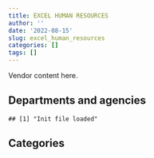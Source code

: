 ```yaml
---
title: EXCEL HUMAN RESOURCES
author: ''
date: '2022-08-15'
slug: excel_human_resources
categories: []
tags: []
---
```


<script src="/rmarkdown-libs/htmlwidgets/htmlwidgets.js"></script>
<link href="/rmarkdown-libs/datatables-css/datatables-crosstalk.css" rel="stylesheet" />
<script src="/rmarkdown-libs/datatables-binding/datatables.js"></script>
<script src="/rmarkdown-libs/jquery/jquery-3.6.0.min.js"></script>
<link href="/rmarkdown-libs/dt-core-bootstrap/css/dataTables.bootstrap.min.css" rel="stylesheet" />
<link href="/rmarkdown-libs/dt-core-bootstrap/css/dataTables.bootstrap.extra.css" rel="stylesheet" />
<script src="/rmarkdown-libs/dt-core-bootstrap/js/jquery.dataTables.min.js"></script>
<script src="/rmarkdown-libs/dt-core-bootstrap/js/dataTables.bootstrap.min.js"></script>
<link href="/rmarkdown-libs/crosstalk/css/crosstalk.min.css" rel="stylesheet" />
<script src="/rmarkdown-libs/crosstalk/js/crosstalk.min.js"></script>
<script src="/rmarkdown-libs/htmlwidgets/htmlwidgets.js"></script>
<link href="/rmarkdown-libs/datatables-css/datatables-crosstalk.css" rel="stylesheet" />
<script src="/rmarkdown-libs/datatables-binding/datatables.js"></script>
<script src="/rmarkdown-libs/jquery/jquery-3.6.0.min.js"></script>
<link href="/rmarkdown-libs/dt-core-bootstrap/css/dataTables.bootstrap.min.css" rel="stylesheet" />
<link href="/rmarkdown-libs/dt-core-bootstrap/css/dataTables.bootstrap.extra.css" rel="stylesheet" />
<script src="/rmarkdown-libs/dt-core-bootstrap/js/jquery.dataTables.min.js"></script>
<script src="/rmarkdown-libs/dt-core-bootstrap/js/dataTables.bootstrap.min.js"></script>
<link href="/rmarkdown-libs/crosstalk/css/crosstalk.min.css" rel="stylesheet" />
<script src="/rmarkdown-libs/crosstalk/js/crosstalk.min.js"></script>

Vendor content here.

## Departments and agencies

    ## [1] "Init file loaded"

<div id="htmlwidget-1" style="width:100%;height:auto;" class="datatables html-widget"></div>
<script type="application/json" data-for="htmlwidget-1">{"x":{"style":"bootstrap","filter":"none","vertical":false,"data":[["<a href=\"/departments/aafc-aac/\">Agriculture and Agri-Food Canada | Agriculture et Agroalimentaire Canada<\/a>","<a href=\"/departments/aandc-aadnc/\">Crown-Indigenous Relations and Northern Affairs Canada | Relations Couronne-Autochtones et Affaires du Nord Canada<\/a>","<a href=\"/departments/atssc-scdata/\">Administrative Tribunals Support Service of Canada | Service canadien d'appui aux tribunaux administratifs<\/a>","<a href=\"/departments/cas-satj/\">Courts Administration Service | Service administratif des tribunaux judiciaires<\/a>","<a href=\"/departments/cbsa-asfc/\">Canada Border Services Agency | Agence des services frontaliers du Canada<\/a>","<a href=\"/departments/cer-rec/\">Canada Energy Regulator | La Régie de l’énergie du Canada<\/a>","<a href=\"/departments/cfia-acia/\">Canadian Food Inspection Agency | Agence canadienne d'inspection des aliments<\/a>","<a href=\"/departments/chrc-ccdp/\">Canadian Human Rights Commission | Commission canadienne des droits de la personne<\/a>","<a href=\"/departments/cic/\">Immigration, Refugees and Citizenship Canada | Immigration, Réfugiés et Citoyenneté Canada<\/a>","<a href=\"/departments/cihr-irsc/\">Canadian Institutes of Health Research | Instituts de recherche en santé du Canada<\/a>","<a href=\"/departments/cnsc-ccsn/\">Canadian Nuclear Safety Commission | Commission canadienne de sûreté nucléaire<\/a>","<a href=\"/departments/cpc-cpp/\">Civilian Review and Complaints Commission for the RCMP | Commission civile d'examen et de traitement des plaintes relatives à la Gendarmerie royale du Canada<\/a>","<a href=\"/departments/cra-arc/\">Canada Revenue Agency | Agence du revenu du Canada<\/a>","<a href=\"/departments/crtc/\">Canadian Radio-television and Telecommunications Commission | Conseil de la radiodiffusion et des télécommunications canadiennes<\/a>","<a href=\"/departments/csa-asc/\">Canadian Space Agency | Agence spatiale canadienne<\/a>","<a href=\"/departments/csc-scc/\">Correctional Service of Canada | Service correctionnel du Canada<\/a>","<a href=\"/departments/csps-efpc/\">Canada School of Public Service | École de la fonction publique du Canada<\/a>","<a href=\"/departments/cta-otc/\">Canadian Transportation Agency | Office des transports du Canada<\/a>","<a href=\"/departments/dfatd-maecd/\">Global Affairs Canada | Affaires mondiales Canada<\/a>","<a href=\"/departments/dfo-mpo/\">Fisheries and Oceans Canada | Pêches et Océans Canada<\/a>","<a href=\"/departments/dnd-mdn/\">National Defence | Défense nationale<\/a>","<a href=\"/departments/ec/\">Environment and Climate Change Canada | Environnement et Changement climatique Canada<\/a>","<a href=\"/departments/elections/\">Elections Canada | Élections Canada<\/a>","<a href=\"/departments/esdc-edsc/\">Employment and Social Development Canada | Emploi et Développement social Canada<\/a>","<a href=\"/departments/fin/\">Department of Finance Canada | Ministère des Finances Canada<\/a>","<a href=\"/departments/fintrac-canafe/\">Financial Transactions and Reports Analysis Centre of Canada | Centre d'analyse des opérations et déclarations financières du Canada<\/a>","<a href=\"/departments/fja-cmf/\">Office of the Commissioner for Federal Judicial Affairs Canada | Commissariat à la magistrature fédérale Canada<\/a>","<a href=\"/departments/hc-sc/\">Health Canada | Santé Canada<\/a>","<a href=\"/departments/iaac-aeic/\">Impact Assessment Agency of Canada | Agence d'évaluation d'impact du Canada<\/a>","<a href=\"/departments/ic/\">Innovation, Science and Economic Development Canada | Innovation, Sciences et Développement économique Canada<\/a>","<a href=\"/departments/infc/\">Infrastructure Canada | Infrastructure Canada<\/a>","<a href=\"/departments/irb-cisr/\">Immigration and Refugee Board of Canada | Commission de l'immigration et du statut de réfugié du Canada<\/a>","<a href=\"/departments/isc-sac/\">Indigenous Services Canada | Services aux Autochtones Canada<\/a>","<a href=\"/departments/jus/\">Department of Justice Canada | Ministère de la Justice Canada<\/a>","<a href=\"/departments/lac-bac/\">Library and Archives Canada | Bibliothèque et Archives Canada<\/a>","<a href=\"/departments/mgerc-ceegm/\">Military Grievances External Review Committee | Comité externe d’examen des griefs militaires<\/a>","<a href=\"/departments/mpcc-cppm/\">Military Police Complaints Commission of Canada | Commission d'examen des plaintes concernant la police militaire du Canada<\/a>","<a href=\"/departments/nrc-cnrc/\">National Research Council Canada | Conseil national de recherches Canada<\/a>","<a href=\"/departments/nrcan-rncan/\">Natural Resources Canada | Ressources naturelles Canada<\/a>","<a href=\"/departments/nserc-crsng/\">Natural Sciences and Engineering Research Council of Canada | Conseil de recherches en sciences naturelles et en génie du Canada<\/a>","<a href=\"/departments/oag-bvg/\">Office of the Auditor General of Canada | Bureau du vérificateur général du Canada<\/a>","<a href=\"/departments/ocl-cal/\">Office of the Commissioner of Lobbying of Canada | Commissariat au lobbying du Canada<\/a>","<a href=\"/departments/ocol-clo/\">Office of the Commissioner of Official Languages | Commissariat aux langues officielles<\/a>","<a href=\"/departments/oic-ci/\">Office of the Information Commissioner of Canada | Commissariat à l'information du Canada<\/a>","<a href=\"/departments/opc-cpvp/\">Office of the Privacy Commissioner of Canada | Commissariats à l’information et à la protection de la vie privée au Canada<\/a>","<a href=\"/departments/osfi-bsif/\">Office of the Superintendent of Financial Institutions Canada | Bureau du surintendant des institutions financières Canada<\/a>","<a href=\"/departments/oto-boc/\">Office of the Taxpayers' Ombudsperson | Bureau de l'ombudsman des contribuables<\/a>","<a href=\"/departments/pc/\">Parks Canada | Parcs Canada<\/a>","<a href=\"/departments/pch/\">Canadian Heritage | Patrimoine canadien<\/a>","<a href=\"/departments/pco-bcp/\">Privy Council Office | Bureau du Conseil privé<\/a>","<a href=\"/departments/phac-aspc/\">Public Health Agency of Canada | Agence de la santé publique du Canada<\/a>","<a href=\"/departments/pmprb-cepmb/\">Patented Medicine Prices Review Board Canada | Conseil d'examen du prix des médicaments brevetés Canada<\/a>","<a href=\"/departments/ppsc-sppc/\">Public Prosecution Service of Canada | Service des poursuites pénales du Canada<\/a>","<a href=\"/departments/ps-sp/\">Public Safety Canada | Sécurité publique Canada<\/a>","<a href=\"/departments/psc-cfp/\">Public Service Commission of Canada | Commission de la fonction publique du Canada<\/a>","<a href=\"/departments/psic-ispc/\">Office of the Public Sector Integrity Commissioner of Canada | Commissariat à l'intégrité du secteur public du Canada<\/a>","<a href=\"/departments/pwgsc-tpsgc/\">Public Services and Procurement Canada | Services publics et Approvisionnement Canada<\/a>","<a href=\"/departments/rcmp-grc/\">Royal Canadian Mounted Police | Gendarmerie royale du Canada<\/a>","<a href=\"/departments/ssc-spc/\">Shared Services Canada | Services partagés Canada<\/a>","<a href=\"/departments/sshrc-crsh/\">Social Sciences and Humanities Research Council of Canada | Conseil de recherches en sciences humaines du Canada<\/a>","<a href=\"/departments/statcan/\">Statistics Canada | Statistique Canada<\/a>","<a href=\"/departments/swc-cfc/\">Status of Women Canada | Condition féminine Canada<\/a>","<a href=\"/departments/tbs-sct/\">Treasury Board of Canada Secretariat | Secrétariat du Conseil du Trésor du Canada<\/a>","<a href=\"/departments/tc/\">Transport Canada | Transports Canada<\/a>","<a href=\"/departments/tsb-bst/\">Transportation Safety Board of Canada | Bureau de la sécurité des transports du Canada<\/a>","<a href=\"/departments/vac-acc/\">Veterans Affairs Canada | Anciens Combattants Canada<\/a>","<a href=\"/departments/wage/\">Department for Women and Gender Equality | Ministère des Femmes et de l’Égalité des genres<\/a>"],["$  170,992.86","$  117,182.86","$  131,433.76","$   80,840.56","$  469,020.44","$   49,777.82","$  654,594.16",null,"$7,793,310.58","$   81,725.92","$  304,846.16","$   37,980.81","$1,476,706.04","$  276,268.05",null,"$   80,493.41","$   16,757.85","$   41,735.50","$6,722,170.82","$1,728,816.25","$6,040,636.73","$1,702,195.29","$1,119,741.69","$  152,962.14","$  102,831.12",null,"$   57,048.88","$5,073,312.55",null,"$6,874,994.45","$  104,934.21",null,"$   42,305.59",null,"$   24,927.76","$    4,520.10",null,"$1,822,649.23","$2,673,452.71","$  274,566.92",null,null,"$   19,577.25","$  317,146.01","$   19,057.11","$  682,968.87","$   22,107.60","$1,191,971.74","$  438,548.97","$  431,824.87","$  362,173.51","$   19,736.41","$  501,428.99","$   48,403.77","$   53,139.57",null,"$  748,943.81","$   37,506.93","$  604,998.73","$   45,979.36","$  277,980.38","$  155,456.49","$2,034,967.20","$  267,894.79",null,"$   42,310.34",null],["$   70,203.22",null,"$   14,615.98","$   85,667.74","$  806,870.44","$   58,273.62","$1,166,502.51","$   11,745.12","$2,681,026.36","$   78,835.68","$        0.00","$   59,057.39","$  331,226.78","$  287,946.78",null,"$   47,858.48",null,"$   16,689.28","$5,842,737.54","$1,995,455.75","$5,404,197.80","$2,029,995.81","$2,232,811.70","$  115,597.79","$  168,700.84","$  162,898.32",null,"$5,204,084.32","$    3,961.78","$6,866,058.47","$  127,943.91",null,"$  130,454.98","$  232,147.12","$   24,990.00","$  115,262.58",null,"$1,721,487.55","$3,213,135.14","$  455,622.27",null,"$    5,007.66","$   24,659.25","$  721,836.77","$  159,643.27","$1,251,044.78",null,"$  768,823.33","$  626,182.49","$  349,761.67","$  418,810.23","$   24,164.59","$  145,934.67","$   18,567.63","$  156,659.52","$    9,014.66","$1,635,069.74","$   37,506.93","$  503,521.69","$   39,409.10","$   36,535.73","$   69,302.69","$  410,915.89","$   11,390.40",null,null,"$   60,865.56"],[null,"$   78,543.68",null,"$1,063,221.89","$  776,146.64","$   97,614.03","$  621,221.40","$  198,314.81","$1,021,510.15","$   17,106.96",null,"$   20,770.02","$  167,805.29","$   88,196.57","$   11,035.35","$   49,925.88",null,null,"$6,870,981.86","$1,574,743.70","$9,174,302.40","$2,457,811.60","$4,032,236.18","$   29,410.61","$  203,471.75","$   64,909.68",null,"$4,014,578.00","$  179,568.90","$4,271,250.26","$  455,421.75","$  198,790.96","$  466,442.97","$  253,438.03","$   39,571.88",null,"$    2,036.74","$2,564,583.58","$3,075,878.71","$  609,201.22","$   36,245.88","$   47,381.65",null,"$  427,968.66","$   23,601.38","$1,435,909.50",null,"$  347,223.85",null,"$  266,092.25","$1,338,654.71",null,"$   73,240.95",null,"$   94,638.74","$   42,819.63","$2,991,027.74",null,"$  542,840.70","$   75,809.72",null,null,"$   35,683.80","$  265,859.62","$    2,516.06","$   47,876.29","$  128,426.48"],["$  212,389.85",null,null,"$  796,483.88","$  265,162.75","$   17,257.03","$   58,272.54","$  360,274.39","$  877,009.15",null,null,"$   14,686.46","$  244,834.31","$  151,508.22","$   19,662.98","$   14,838.31",null,"$  209,332.04","$8,160,628.98","$1,372,422.45","$7,920,593.30","$2,392,745.06","$2,843,386.37","$   46,007.71","$  154,909.60",null,null,"$5,335,654.75","$  397,480.21","$2,361,439.23","$  412,651.69","$   57,705.40","$  162,234.49","$  252,745.58","$   70,560.00",null,"$   27,659.33","$2,041,163.56","$2,882,495.12","$  332,970.37",null,"$   53,162.30","$  227,426.75","$    5,101.68",null,"$1,448,453.14",null,"$  682,064.19",null,"$  293,426.91","$1,267,561.92","$   71,404.70","$  148,278.60",null,"$   49,387.98",null,"$2,826,679.77","$   19,072.14","$  169,579.64","$   36,491.51",null,null,"$  963,735.85","$  297,211.84",null,null,"$  462,724.78"]],"container":"<table class=\"table table-striped table-hover row-border order-column display\">\n  <thead>\n    <tr>\n      <th>Department<\/th>\n      <th>2017-2018<\/th>\n      <th>2018-2019<\/th>\n      <th>2019-2020<\/th>\n      <th>2020-2021<\/th>\n    <\/tr>\n  <\/thead>\n<\/table>","options":{"order":[[4,"desc"]],"pageLength":10,"autoWidth":true,"columnDefs":[],"orderClasses":false}},"evals":[],"jsHooks":[]}</script>

## Categories

<div id="htmlwidget-2" style="width:100%;height:auto;" class="datatables html-widget"></div>
<script type="application/json" data-for="htmlwidget-2">{"x":{"style":"bootstrap","filter":"none","vertical":false,"data":[["<a href=\"/categories/1_facilities_and_construction/\">1_facilities_and_construction<\/a>","<a href=\"/categories/10_office_management/\">10_office_management<\/a>","<a href=\"/categories/11_defence/\">11_defence<\/a>","<a href=\"/categories/2_professional_services/\">2_professional_services<\/a>","<a href=\"/categories/3_information_technology/\">3_information_technology<\/a>","<a href=\"/categories/4_medical/\">4_medical<\/a>","<a href=\"/categories/9_human_capital/\">9_human_capital<\/a>",null],[null,null,"$    47,128.31","$22,433,449.20","$32,005,116.45",null,"$    81,430.88","$    62,731.06"],["$   267,141.13",null,null,"$19,529,560.32","$29,165,758.22",null,"$   286,231.62",null],["$   244,078.00",null,"$   479,076.65","$24,907,295.08","$26,581,715.16","$    18,348.38","$   670,043.27","$    73,304.55"],["$   243,411.12","$    79,015.52","$   411,815.16","$23,529,430.17","$24,761,175.67",null,"$   272,965.74","$   191,115.45"]],"container":"<table class=\"table table-striped table-hover row-border order-column display\">\n  <thead>\n    <tr>\n      <th>Category<\/th>\n      <th>2017-2018<\/th>\n      <th>2018-2019<\/th>\n      <th>2019-2020<\/th>\n      <th>2020-2021<\/th>\n    <\/tr>\n  <\/thead>\n<\/table>","options":{"order":[[4,"desc"]],"pageLength":20,"autoWidth":true,"columnDefs":[],"orderClasses":false,"lengthMenu":[10,20,25,50,100]}},"evals":[],"jsHooks":[]}</script>
